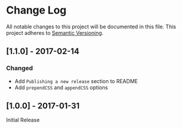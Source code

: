 # Change Log

All notable changes to this project will be documented in this file.
This project adheres to [Semantic Versioning](http://semver.org/).

## [1.1.0] - 2017-02-14

### Changed

- Add `Publishing a new release` section to README
- Add `prependCSS` and `appendCSS` options

## [1.0.0] - 2017-01-31

Initial Release
